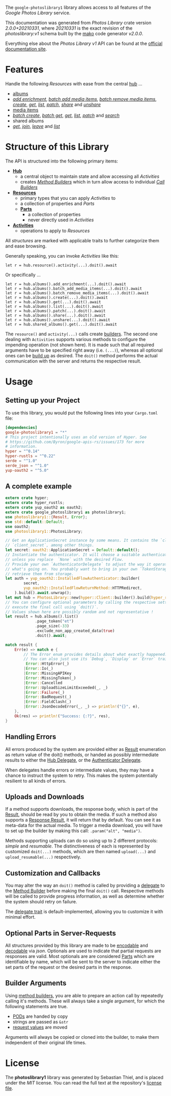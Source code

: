 <!---
DO NOT EDIT !
This file was generated automatically from 'src/mako/api/README.md.mako'
DO NOT EDIT !
-->
The `google-photoslibrary1` library allows access to all features of the *Google Photos Library* service.

This documentation was generated from *Photos Library* crate version *2.0.0+20210331*, where *20210331* is the exact revision of the *photoslibrary:v1* schema built by the [mako](http://www.makotemplates.org/) code generator *v2.0.0*.

Everything else about the *Photos Library* *v1* API can be found at the
[official documentation site](https://developers.google.com/photos/).
# Features

Handle the following *Resources* with ease from the central [hub](https://docs.rs/google-photoslibrary1/2.0.0+20210331/google_photoslibrary1/PhotosLibrary) ... 

* [albums](https://docs.rs/google-photoslibrary1/2.0.0+20210331/google_photoslibrary1/api::Album)
 * [*add enrichment*](https://docs.rs/google-photoslibrary1/2.0.0+20210331/google_photoslibrary1/api::AlbumAddEnrichmentCall), [*batch add media items*](https://docs.rs/google-photoslibrary1/2.0.0+20210331/google_photoslibrary1/api::AlbumBatchAddMediaItemCall), [*batch remove media items*](https://docs.rs/google-photoslibrary1/2.0.0+20210331/google_photoslibrary1/api::AlbumBatchRemoveMediaItemCall), [*create*](https://docs.rs/google-photoslibrary1/2.0.0+20210331/google_photoslibrary1/api::AlbumCreateCall), [*get*](https://docs.rs/google-photoslibrary1/2.0.0+20210331/google_photoslibrary1/api::AlbumGetCall), [*list*](https://docs.rs/google-photoslibrary1/2.0.0+20210331/google_photoslibrary1/api::AlbumListCall), [*patch*](https://docs.rs/google-photoslibrary1/2.0.0+20210331/google_photoslibrary1/api::AlbumPatchCall), [*share*](https://docs.rs/google-photoslibrary1/2.0.0+20210331/google_photoslibrary1/api::AlbumShareCall) and [*unshare*](https://docs.rs/google-photoslibrary1/2.0.0+20210331/google_photoslibrary1/api::AlbumUnshareCall)
* [media items](https://docs.rs/google-photoslibrary1/2.0.0+20210331/google_photoslibrary1/api::MediaItem)
 * [*batch create*](https://docs.rs/google-photoslibrary1/2.0.0+20210331/google_photoslibrary1/api::MediaItemBatchCreateCall), [*batch get*](https://docs.rs/google-photoslibrary1/2.0.0+20210331/google_photoslibrary1/api::MediaItemBatchGetCall), [*get*](https://docs.rs/google-photoslibrary1/2.0.0+20210331/google_photoslibrary1/api::MediaItemGetCall), [*list*](https://docs.rs/google-photoslibrary1/2.0.0+20210331/google_photoslibrary1/api::MediaItemListCall), [*patch*](https://docs.rs/google-photoslibrary1/2.0.0+20210331/google_photoslibrary1/api::MediaItemPatchCall) and [*search*](https://docs.rs/google-photoslibrary1/2.0.0+20210331/google_photoslibrary1/api::MediaItemSearchCall)
* shared albums
 * [*get*](https://docs.rs/google-photoslibrary1/2.0.0+20210331/google_photoslibrary1/api::SharedAlbumGetCall), [*join*](https://docs.rs/google-photoslibrary1/2.0.0+20210331/google_photoslibrary1/api::SharedAlbumJoinCall), [*leave*](https://docs.rs/google-photoslibrary1/2.0.0+20210331/google_photoslibrary1/api::SharedAlbumLeaveCall) and [*list*](https://docs.rs/google-photoslibrary1/2.0.0+20210331/google_photoslibrary1/api::SharedAlbumListCall)




# Structure of this Library

The API is structured into the following primary items:

* **[Hub](https://docs.rs/google-photoslibrary1/2.0.0+20210331/google_photoslibrary1/PhotosLibrary)**
    * a central object to maintain state and allow accessing all *Activities*
    * creates [*Method Builders*](https://docs.rs/google-photoslibrary1/2.0.0+20210331/google_photoslibrary1/client::MethodsBuilder) which in turn
      allow access to individual [*Call Builders*](https://docs.rs/google-photoslibrary1/2.0.0+20210331/google_photoslibrary1/client::CallBuilder)
* **[Resources](https://docs.rs/google-photoslibrary1/2.0.0+20210331/google_photoslibrary1/client::Resource)**
    * primary types that you can apply *Activities* to
    * a collection of properties and *Parts*
    * **[Parts](https://docs.rs/google-photoslibrary1/2.0.0+20210331/google_photoslibrary1/client::Part)**
        * a collection of properties
        * never directly used in *Activities*
* **[Activities](https://docs.rs/google-photoslibrary1/2.0.0+20210331/google_photoslibrary1/client::CallBuilder)**
    * operations to apply to *Resources*

All *structures* are marked with applicable traits to further categorize them and ease browsing.

Generally speaking, you can invoke *Activities* like this:

```Rust,ignore
let r = hub.resource().activity(...).doit().await
```

Or specifically ...

```ignore
let r = hub.albums().add_enrichment(...).doit().await
let r = hub.albums().batch_add_media_items(...).doit().await
let r = hub.albums().batch_remove_media_items(...).doit().await
let r = hub.albums().create(...).doit().await
let r = hub.albums().get(...).doit().await
let r = hub.albums().list(...).doit().await
let r = hub.albums().patch(...).doit().await
let r = hub.albums().share(...).doit().await
let r = hub.albums().unshare(...).doit().await
let r = hub.shared_albums().get(...).doit().await
```

The `resource()` and `activity(...)` calls create [builders][builder-pattern]. The second one dealing with `Activities` 
supports various methods to configure the impending operation (not shown here). It is made such that all required arguments have to be 
specified right away (i.e. `(...)`), whereas all optional ones can be [build up][builder-pattern] as desired.
The `doit()` method performs the actual communication with the server and returns the respective result.

# Usage

## Setting up your Project

To use this library, you would put the following lines into your `Cargo.toml` file:

```toml
[dependencies]
google-photoslibrary1 = "*"
# This project intentionally uses an old version of Hyper. See
# https://github.com/Byron/google-apis-rs/issues/173 for more
# information.
hyper = "^0.14"
hyper-rustls = "^0.22"
serde = "^1.0"
serde_json = "^1.0"
yup-oauth2 = "^5.0"
```

## A complete example

```Rust
extern crate hyper;
extern crate hyper_rustls;
extern crate yup_oauth2 as oauth2;
extern crate google_photoslibrary1 as photoslibrary1;
use photoslibrary1::{Result, Error};
use std::default::Default;
use oauth2;
use photoslibrary1::PhotosLibrary;

// Get an ApplicationSecret instance by some means. It contains the `client_id` and 
// `client_secret`, among other things.
let secret: oauth2::ApplicationSecret = Default::default();
// Instantiate the authenticator. It will choose a suitable authentication flow for you, 
// unless you replace  `None` with the desired Flow.
// Provide your own `AuthenticatorDelegate` to adjust the way it operates and get feedback about 
// what's going on. You probably want to bring in your own `TokenStorage` to persist tokens and
// retrieve them from storage.
let auth = yup_oauth2::InstalledFlowAuthenticator::builder(
        secret,
        yup_oauth2::InstalledFlowReturnMethod::HTTPRedirect,
    ).build().await.unwrap();
let mut hub = PhotosLibrary::new(hyper::Client::builder().build(hyper_rustls::HttpsConnector::with_native_roots()), auth);
// You can configure optional parameters by calling the respective setters at will, and
// execute the final call using `doit()`.
// Values shown here are possibly random and not representative !
let result = hub.albums().list()
             .page_token("et")
             .page_size(-33)
             .exclude_non_app_created_data(true)
             .doit().await;

match result {
    Err(e) => match e {
        // The Error enum provides details about what exactly happened.
        // You can also just use its `Debug`, `Display` or `Error` traits
         Error::HttpError(_)
        |Error::Io(_)
        |Error::MissingAPIKey
        |Error::MissingToken(_)
        |Error::Cancelled
        |Error::UploadSizeLimitExceeded(_, _)
        |Error::Failure(_)
        |Error::BadRequest(_)
        |Error::FieldClash(_)
        |Error::JsonDecodeError(_, _) => println!("{}", e),
    },
    Ok(res) => println!("Success: {:?}", res),
}

```
## Handling Errors

All errors produced by the system are provided either as [Result](https://docs.rs/google-photoslibrary1/2.0.0+20210331/google_photoslibrary1/client::Result) enumeration as return value of
the doit() methods, or handed as possibly intermediate results to either the 
[Hub Delegate](https://docs.rs/google-photoslibrary1/2.0.0+20210331/google_photoslibrary1/client::Delegate), or the [Authenticator Delegate](https://docs.rs/yup-oauth2/*/yup_oauth2/trait.AuthenticatorDelegate.html).

When delegates handle errors or intermediate values, they may have a chance to instruct the system to retry. This 
makes the system potentially resilient to all kinds of errors.

## Uploads and Downloads
If a method supports downloads, the response body, which is part of the [Result](https://docs.rs/google-photoslibrary1/2.0.0+20210331/google_photoslibrary1/client::Result), should be
read by you to obtain the media.
If such a method also supports a [Response Result](https://docs.rs/google-photoslibrary1/2.0.0+20210331/google_photoslibrary1/client::ResponseResult), it will return that by default.
You can see it as meta-data for the actual media. To trigger a media download, you will have to set up the builder by making
this call: `.param("alt", "media")`.

Methods supporting uploads can do so using up to 2 different protocols: 
*simple* and *resumable*. The distinctiveness of each is represented by customized 
`doit(...)` methods, which are then named `upload(...)` and `upload_resumable(...)` respectively.

## Customization and Callbacks

You may alter the way an `doit()` method is called by providing a [delegate](https://docs.rs/google-photoslibrary1/2.0.0+20210331/google_photoslibrary1/client::Delegate) to the 
[Method Builder](https://docs.rs/google-photoslibrary1/2.0.0+20210331/google_photoslibrary1/client::CallBuilder) before making the final `doit()` call. 
Respective methods will be called to provide progress information, as well as determine whether the system should 
retry on failure.

The [delegate trait](https://docs.rs/google-photoslibrary1/2.0.0+20210331/google_photoslibrary1/client::Delegate) is default-implemented, allowing you to customize it with minimal effort.

## Optional Parts in Server-Requests

All structures provided by this library are made to be [encodable](https://docs.rs/google-photoslibrary1/2.0.0+20210331/google_photoslibrary1/client::RequestValue) and 
[decodable](https://docs.rs/google-photoslibrary1/2.0.0+20210331/google_photoslibrary1/client::ResponseResult) via *json*. Optionals are used to indicate that partial requests are responses 
are valid.
Most optionals are are considered [Parts](https://docs.rs/google-photoslibrary1/2.0.0+20210331/google_photoslibrary1/client::Part) which are identifiable by name, which will be sent to 
the server to indicate either the set parts of the request or the desired parts in the response.

## Builder Arguments

Using [method builders](https://docs.rs/google-photoslibrary1/2.0.0+20210331/google_photoslibrary1/client::CallBuilder), you are able to prepare an action call by repeatedly calling it's methods.
These will always take a single argument, for which the following statements are true.

* [PODs][wiki-pod] are handed by copy
* strings are passed as `&str`
* [request values](https://docs.rs/google-photoslibrary1/2.0.0+20210331/google_photoslibrary1/client::RequestValue) are moved

Arguments will always be copied or cloned into the builder, to make them independent of their original life times.

[wiki-pod]: http://en.wikipedia.org/wiki/Plain_old_data_structure
[builder-pattern]: http://en.wikipedia.org/wiki/Builder_pattern
[google-go-api]: https://github.com/google/google-api-go-client

# License
The **photoslibrary1** library was generated by Sebastian Thiel, and is placed 
under the *MIT* license.
You can read the full text at the repository's [license file][repo-license].

[repo-license]: https://github.com/Byron/google-apis-rsblob/master/LICENSE.md
